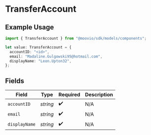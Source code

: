 # TransferAccount

## Example Usage

```typescript
import { TransferAccount } from "@moovio/sdk/models/components";

let value: TransferAccount = {
  accountID: "<id>",
  email: "Madaline.Gulgowski95@hotmail.com",
  displayName: "Leon.Upton32",
};
```

## Fields

| Field              | Type               | Required           | Description        |
| ------------------ | ------------------ | ------------------ | ------------------ |
| `accountID`        | *string*           | :heavy_check_mark: | N/A                |
| `email`            | *string*           | :heavy_check_mark: | N/A                |
| `displayName`      | *string*           | :heavy_check_mark: | N/A                |